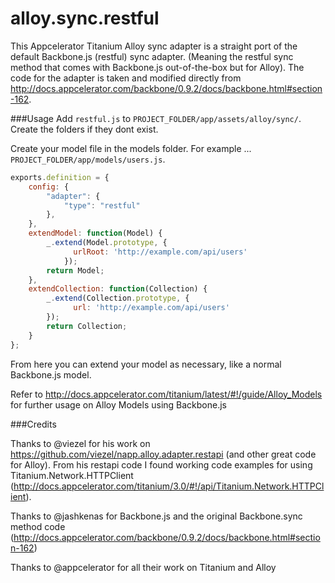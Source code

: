 alloy.sync.restful
==================

This Appcelerator Titanium Alloy sync adapter is a straight port of the default Backbone.js (restful) sync adapter. (Meaning the restful sync method that comes with Backbone.js out-of-the-box but for Alloy). The code for the adapter is taken and modified directly from http://docs.appcelerator.com/backbone/0.9.2/docs/backbone.html#section-162.

###Usage 
Add `restful.js` to `PROJECT_FOLDER/app/assets/alloy/sync/`. Create the folders if they dont exist. 

Create your model file in the models folder. For example ...
`PROJECT_FOLDER/app/models/users.js`.

```javascript
exports.definition = {  
    config: {
        "adapter": {
            "type": "restful"
        },
    },      
    extendModel: function(Model) {      
        _.extend(Model.prototype, {
              urlRoot: 'http://example.com/api/users'
            });
        return Model;
    }, 
    extendCollection: function(Collection) {        
        _.extend(Collection.prototype, {
              url: 'http://example.com/api/users'
        });
        return Collection;
    }       
};
```

From here you can extend your model as necessary, like a normal Backbone.js model.

Refer to http://docs.appcelerator.com/titanium/latest/#!/guide/Alloy_Models for further usage on Alloy Models using Backbone.js

###Credits

Thanks to @viezel for his work on https://github.com/viezel/napp.alloy.adapter.restapi (and other great code for Alloy). From his restapi code I found working code examples for using Titanium.Network.HTTPClient (http://docs.appcelerator.com/titanium/3.0/#!/api/Titanium.Network.HTTPClient).

Thanks to @jashkenas for Backbone.js and the original Backbone.sync method code (http://docs.appcelerator.com/backbone/0.9.2/docs/backbone.html#section-162)

Thanks to @appcelerator for all their work on Titanium and Alloy
